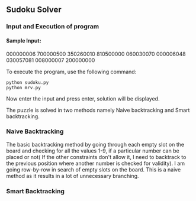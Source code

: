 ## Sudoku Solver 

### Input and Execution of program

#### Sample Input:
000000006
700000500
350260010
810500000
060030070
000006048
030057081
008000007
200000000

To execute the program, use the following command:

    python sudoku.py 
    python mrv.py

Now enter the input and press enter, solution will be displayed.

The puzzle is solved in two methods namely Naive backtracking and Smart backtracking.

### Naive Backtracking
The basic backtracking method by going through each empty slot on the board and checking for all the values 1-9, if a particular number can be placed or not( If the other constraints don't allow it, I need to backtrack to the previous position where another number is checked for validity). I am going row-by-row in search of empty slots on the board. This is a naive method as it results in a lot of unnecessary branching.

### Smart Backtracking
